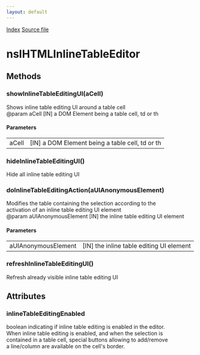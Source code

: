 ```yaml
---
layout: default
---
```

<div id='links'><a href="../index.html">Index</a>
<a href="http://dxr.mozilla.org/mozilla-central/source/editor/nsIHTMLInlineTableEditor.idl">Source file</a>
</div>

# nsIHTMLInlineTableEditor #

## Methods ##

### showInlineTableEditingUI(aCell) ###
  
Shows inline table editing UI around a table cell  
@param aCell [IN] a DOM Element being a table cell, td or th  
  

#### Parameters ####

<table>

<tr>
<td>aCell</td>
<td>[IN] a DOM Element being a table cell, td or th  
</td>
</tr>

</table>

### hideInlineTableEditingUI() ###
  
Hide all inline table editing UI  
  

### doInlineTableEditingAction(aUIAnonymousElement) ###
  
Modifies the table containing the selection according to the  
activation of an inline table editing UI element  
@param aUIAnonymousElement [IN] the inline table editing UI element  
  

#### Parameters ####

<table>

<tr>
<td>aUIAnonymousElement</td>
<td>[IN] the inline table editing UI element  
</td>
</tr>

</table>

### refreshInlineTableEditingUI() ###
  
Refresh already visible inline table editing UI  
  

## Attributes ##

### inlineTableEditingEnabled ###
  
boolean indicating if inline table editing is enabled in the editor.  
When inline table editing is enabled, and when the selection is  
contained in a table cell, special buttons allowing to add/remove  
a line/column are available on the cell's border.  
  

